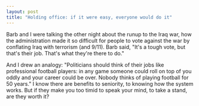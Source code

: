 ```yaml
---
layout: post
title: "Holding office: if it were easy, everyone would do it"
---
```




<p>Barb and I were talking the other night about the runup to the Iraq war, how the administration made it so difficult for people to vote against the war by conflating Iraq with terrorism (and 9/11). Barb said, "It's a tough vote, but that's their job. That's what they're there to do."</p>

<p>And I drew an analogy: "Politicians should think of their jobs like professional football players: in any game someone could roll on top of you oddly and your career could be over. Nobody thinks of playing football for 50 years." I know there are benefits to seniority, to knowing how the system works. But if they make you too timid to speak your mind, to take a stand, are they worth it?</p>


